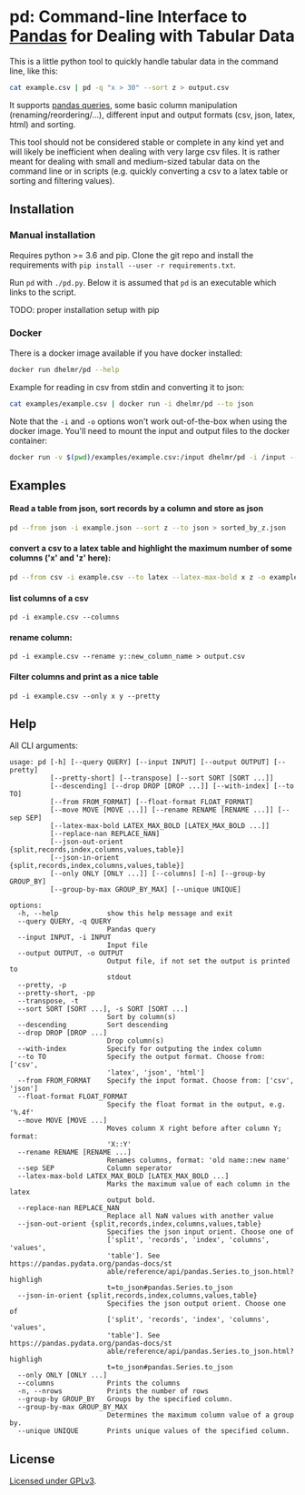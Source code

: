 # pd: Command-line Interface to [Pandas](https://pandas.pydata.org/) for Dealing with Tabular Data

This is a little python tool to quickly handle tabular data in the command line, like this: 

```sh
cat example.csv | pd -q "x > 30" --sort z > output.csv
```

It supports [pandas queries](https://pandas.pydata.org/pandas-docs/stable/reference/api/pandas.DataFrame.query.html), some basic column manipulation (renaming/reordering/...), different input and output formats (csv, json, latex, html) and sorting.

This tool should not be considered stable or complete in any kind yet and will likely be inefficient when dealing with very large csv files. It is rather meant for dealing with small and medium-sized tabular data on the command line or in scripts (e.g. quickly converting a csv to a latex table or sorting and filtering values).

## Installation

### Manual installation

Requires python >= 3.6 and pip. Clone the git repo and install the requirements with `pip install --user -r requirements.txt`. 

Run `pd` with `./pd.py`. Below it is assumed that `pd` is an executable which links to the script.

TODO: proper installation setup with pip

### Docker

There is a docker image available if you have docker installed:

```sh
docker run dhelmr/pd --help
```

Example for reading in csv from stdin and converting it to json:

```sh
cat examples/example.csv | docker run -i dhelmr/pd --to json
```

Note that the `-i` and `-o` options won't work out-of-the-box when using the docker image. You'll need to mount the input and output files to the docker container:

```bash
docker run -v $(pwd)/examples/example.csv:/input dhelmr/pd -i /input --to json
```

## Examples

#### Read a table from json, sort records by a column and store as json 

```sh
pd --from json -i example.json --sort z --to json > sorted_by_z.json
```

#### convert a csv to a latex table and highlight the maximum number of some columns ('x' and 'z' here):

```sh
pd --from csv -i example.csv --to latex --latex-max-bold x z -o examples.tex
```

#### list columns of a csv

```
pd -i example.csv --columns
```

#### rename column:

```
pd -i example.csv --rename y::new_column_name > output.csv
```

#### Filter columns and print as a nice table 

```
pd -i example.csv --only x y --pretty
```

## Help

All CLI arguments:

```
usage: pd [-h] [--query QUERY] [--input INPUT] [--output OUTPUT] [--pretty]
          [--pretty-short] [--transpose] [--sort SORT [SORT ...]]
          [--descending] [--drop DROP [DROP ...]] [--with-index] [--to TO]
          [--from FROM_FORMAT] [--float-format FLOAT_FORMAT]
          [--move MOVE [MOVE ...]] [--rename RENAME [RENAME ...]] [--sep SEP]
          [--latex-max-bold LATEX_MAX_BOLD [LATEX_MAX_BOLD ...]]
          [--replace-nan REPLACE_NAN]
          [--json-out-orient {split,records,index,columns,values,table}]
          [--json-in-orient {split,records,index,columns,values,table}]
          [--only ONLY [ONLY ...]] [--columns] [-n] [--group-by GROUP_BY]
          [--group-by-max GROUP_BY_MAX] [--unique UNIQUE]

options:
  -h, --help            show this help message and exit
  --query QUERY, -q QUERY
                        Pandas query
  --input INPUT, -i INPUT
                        Input file
  --output OUTPUT, -o OUTPUT
                        Output file, if not set the output is printed to
                        stdout
  --pretty, -p
  --pretty-short, -pp
  --transpose, -t
  --sort SORT [SORT ...], -s SORT [SORT ...]
                        Sort by column(s)
  --descending          Sort descending
  --drop DROP [DROP ...]
                        Drop column(s)
  --with-index          Specify for outputing the index column
  --to TO               Specify the output format. Choose from: ['csv',
                        'latex', 'json', 'html']
  --from FROM_FORMAT    Specify the input format. Choose from: ['csv', 'json']
  --float-format FLOAT_FORMAT
                        Specify the float format in the output, e.g. '%.4f'
  --move MOVE [MOVE ...]
                        Moves column X right before after column Y; format:
                        'X::Y'
  --rename RENAME [RENAME ...]
                        Renames columns, format: 'old name::new name'
  --sep SEP             Column seperator
  --latex-max-bold LATEX_MAX_BOLD [LATEX_MAX_BOLD ...]
                        Marks the maximum value of each column in the latex
                        output bold.
  --replace-nan REPLACE_NAN
                        Replace all NaN values with another value
  --json-out-orient {split,records,index,columns,values,table}
                        Specifies the json input orient. Choose one of
                        ['split', 'records', 'index', 'columns', 'values',
                        'table']. See https://pandas.pydata.org/pandas-docs/st
                        able/reference/api/pandas.Series.to_json.html?highligh
                        t=to_json#pandas.Series.to_json
  --json-in-orient {split,records,index,columns,values,table}
                        Specifies the json output orient. Choose one of
                        ['split', 'records', 'index', 'columns', 'values',
                        'table']. See https://pandas.pydata.org/pandas-docs/st
                        able/reference/api/pandas.Series.to_json.html?highligh
                        t=to_json#pandas.Series.to_json
  --only ONLY [ONLY ...]
  --columns             Prints the columns
  -n, --nrows           Prints the number of rows
  --group-by GROUP_BY   Groups by the specified column.
  --group-by-max GROUP_BY_MAX
                        Determines the maximum column value of a group by.
  --unique UNIQUE       Prints unique values of the specified column.

```

## License

[Licensed under GPLv3](LICENSE.txt).
